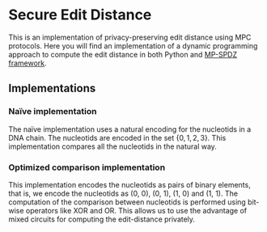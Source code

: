 # Secure Edit Distance

This is an implementation of privacy-preserving edit distance using MPC protocols. Here you will find an implementation of a dynamic programming approach to compute the edit distance in both Python and [MP-SPDZ framework](https://github.com/data61/MP-SPDZ).

## Implementations

### Naïve implementation

The naïve implementation uses a natural encoding for the nucleotids in a DNA chain. The nucleotids are encoded in the set {$0, 1, 2, 3$}. This implementation compares all the nucleotids in the natural way.

### Optimized comparison implementation

This implementation encodes the nucleotids as pairs of binary elements, that is, we encode the nucleotids as (0, 0), (0, 1), (1, 0) and (1, 1). The computation of the comparison between nucleotids is performed using bit-wise operators like XOR and OR. This allows us to use the advantage of mixed circuits for computing the edit-distance privately.

